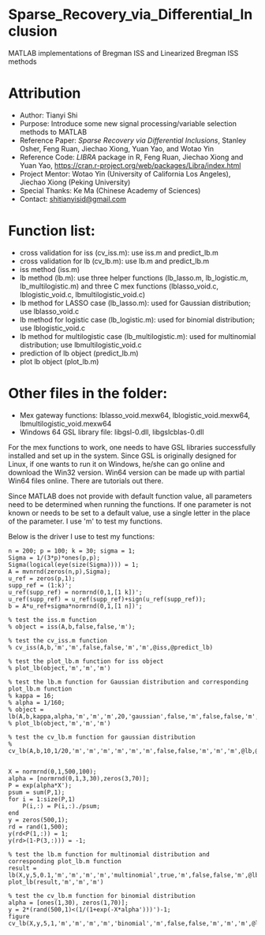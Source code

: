# Sparse_Recovery_via_Differential_Inclusion
MATLAB implementations of Bregman ISS and Linearized Bregman ISS methods

# Attribution  
- Author: Tianyi Shi  
- Purpose: Introduce some new signal processing/variable selection methods to MATLAB  
- Reference Paper: *Sparse Recovery via Differential Inclusions*, Stanley Osher, Feng Ruan, Jiechao Xiong, Yuan Yao, and Wotao Yin  
- Reference Code: *LIBRA* package in R, Feng Ruan, Jiechao Xiong and Yuan Yao, https://cran.r-project.org/web/packages/Libra/index.html  
- Project Mentor: Wotao Yin (University of California Los Angeles), Jiechao Xiong (Peking University)  
- Special Thanks: Ke Ma (Chinese Academy of Sciences)
- Contact: shitianyisid@gmail.com  


# Function list:  

- cross validation for iss (cv_iss.m): use iss.m and predict_lb.m  
- cross validation for lb (cv_lb.m): use lb.m and predict_lb.m  
- iss method (iss.m)  
- lb method (lb.m): use three helper functions (lb_lasso.m, lb_logistic.m, lb_multilogistic.m) and three C mex functions (lblasso_void.c, lblogistic_void.c, lbmultilogistic_void.c)  
- lb method for LASSO case (lb_lasso.m): used for Gaussian distribution; use lblasso_void.c  
- lb method for logistic case (lb_logistic.m): used for binomial distribution; use lblogistic_void.c  
- lb method for multilogistic case (lb_multilogistic.m): used for multinomial distribution; use lbmultilogistic_void.c  
- prediction of lb object (predict_lb.m)
- plot lb object (plot_lb.m)  

# Other files in the folder:  

- Mex gateway functions: lblasso_void.mexw64, lblogistic_void.mexw64, lbmultilogistic_void.mexw64  
- Windows 64 GSL library file: libgsl-0.dll, libgslcblas-0.dll  


For the mex functions to work, one needs to have GSL libraries successfully installed and set up in the system. Since GSL is originally designed for Linux, if one wants to run it on Windows, he/she can go online and download the Win32 version. Win64 version can be made up with partial Win64 files online. There are tutorials out there.  


Since MATLAB does not provide with default function value, all parameters need to be determined when running the functions. If one parameter is not known or needs to be set to a default value, use a single letter in the place of the parameter. I use 'm' to test my functions.  


Below is the driver I use to test my functions:  
```
n = 200; p = 100; k = 30; sigma = 1;
Sigma = 1/(3*p)*ones(p,p);
Sigma(logical(eye(size(Sigma)))) = 1;
A = mvnrnd(zeros(n,p),Sigma);
u_ref = zeros(p,1);
supp_ref = (1:k)';
u_ref(supp_ref) = normrnd(0,1,[1 k])';
u_ref(supp_ref) = u_ref(supp_ref)+sign(u_ref(supp_ref));
b = A*u_ref+sigma*normrnd(0,1,[1 n])';

% test the iss.m function
% object = iss(A,b,false,false,'m');

% test the cv_iss.m function
% cv_iss(A,b,'m','m',false,false,'m','m',@iss,@predict_lb)

% test the plot_lb.m function for iss object
% plot_lb(object,'m','m','m')

% test the lb.m function for Gaussian distribution and corresponding plot_lb.m function
% kappa = 16;
% alpha = 1/160;
% object = lb(A,b,kappa,alpha,'m','m','m',20,'gaussian',false,'m',false,false,'m',@lb_lasso,@lb_logistic,@lb_multilogistic);
% plot_lb(object,'m','m','m')

% test the cv_lb.m function for gaussian distribution
% cv_lb(A,b,10,1/20,'m','m','m','m','m','m',false,false,'m','m','m',@lb,@predict_lb,@lb_lasso,@lb_logistic,@lb_multilogistic)


X = normrnd(0,1,500,100);
alpha = [normrnd(0,1,3,30),zeros(3,70)];
P = exp(alpha*X');
psum = sum(P,1);
for i = 1:size(P,1)
    P(i,:) = P(i,:)./psum;
end
y = zeros(500,1);
rd = rand(1,500);
y(rd<P(1,:)) = 1;
y(rd>(1-P(3,:))) = -1;

% test the lb.m function for multinomial distribution and corresponding plot_lb.m function
result = lb(X,y,5,0.1,'m','m','m','m','multinomial',true,'m',false,false,'m',@lb_lasso,@lb_logistic,@lb_multilogistic);
plot_lb(result,'m','m','m')

% test the cv_lb.m function for binomial distribution
alpha = [ones(1,30), zeros(1,70)];
y = 2*(rand(500,1)<(1/(1+exp(-X*alpha')))')-1;
figure
cv_lb(X,y,5,1,'m','m','m','m','binomial','m',false,false,'m','m','m',@lb,@predict_lb,@lb_lasso,@lb_logistic,@lb_multi_logistic)
```
